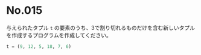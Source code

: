 # No.015

与えられたタプル `t` の要素のうち、3で割り切れるものだけを含む新しいタプルを作成するプログラムを作成してください。

```python
t = (9, 12, 5, 18, 7, 6)
```

